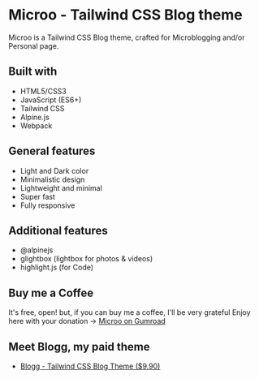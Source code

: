 # Microo - Tailwind CSS Blog theme
Microo is a Tailwind CSS Blog theme, crafted for Microblogging and/or Personal page.

## Built with
* HTML5/CSS3
* JavaScript (ES6+)
* Tailwind CSS
* Alpine.js
* Webpack

## General features
* Light and Dark color
* Minimalistic design
* Lightweight and minimal
* Super fast
* Fully responsive

## Additional features
* @alpinejs
* glightbox (lightbox for photos & videos)
* highlight.js (for Code)

## Buy me a Coffee
It's free, open! but, if you can buy me a coffee, I'll be very grateful
Enjoy here with your donation -> [Microo on Gumroad](https://firminodev.gumroad.com/l/microo-tailwindcss-blog-theme)

## Meet Blogg, my paid theme
* [Blogg - Tailwind CSS Blog Theme ($9.90)](https://firminodev.gumroad.com/l/tailwindcss-blog-theme)


